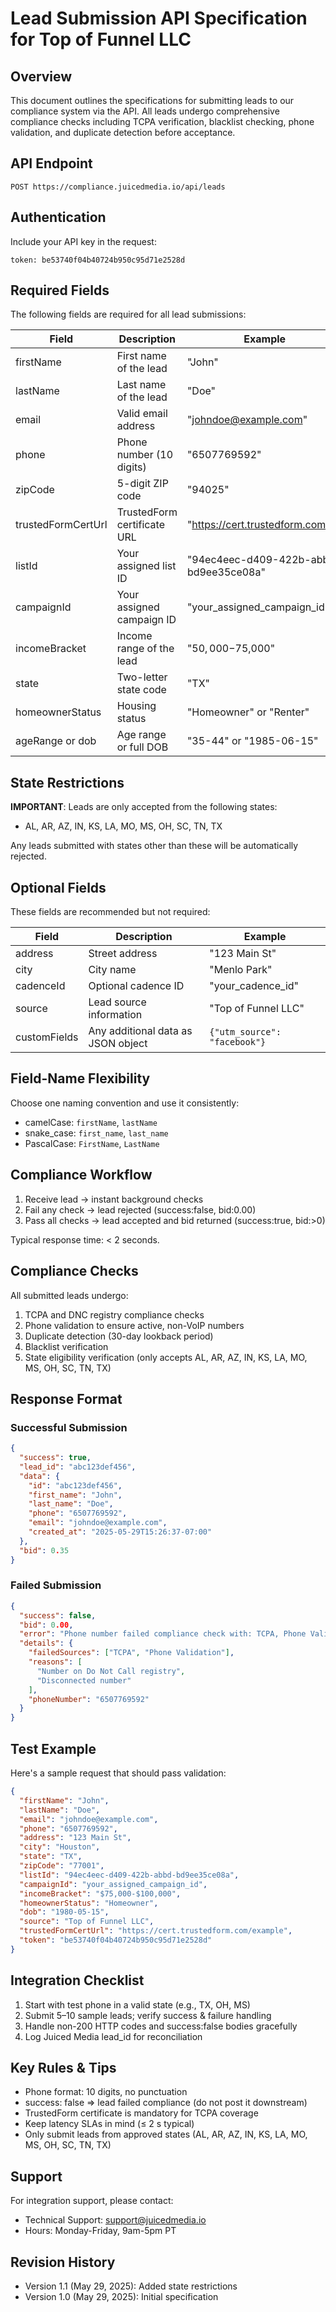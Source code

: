 # Lead Submission API Specification for Top of Funnel LLC

## Overview
This document outlines the specifications for submitting leads to our compliance system via the API. All leads undergo comprehensive compliance checks including TCPA verification, blacklist checking, phone validation, and duplicate detection before acceptance.

## API Endpoint
```
POST https://compliance.juicedmedia.io/api/leads
```

## Authentication
Include your API key in the request:
```
token: be53740f04b40724b950c95d71e2528d
```

## Required Fields
The following fields are required for all lead submissions:

| Field | Description | Example |
|-------|-------------|---------|
| firstName | First name of the lead | "John" |
| lastName | Last name of the lead | "Doe" |
| email | Valid email address | "johndoe@example.com" |
| phone | Phone number (10 digits) | "6507769592" |
| zipCode | 5-digit ZIP code | "94025" |
| trustedFormCertUrl | TrustedForm certificate URL | "https://cert.trustedform.com/..." |
| listId | Your assigned list ID | "94ec4eec-d409-422b-abbd-bd9ee35ce08a" |
| campaignId | Your assigned campaign ID | "your_assigned_campaign_id" |
| incomeBracket | Income range of the lead | "$50,000-$75,000" |
| state | Two-letter state code | "TX" |
| homeownerStatus | Housing status | "Homeowner" or "Renter" |
| ageRange or dob | Age range or full DOB | "35-44" or "1985-06-15" |

## State Restrictions
**IMPORTANT**: Leads are only accepted from the following states:
- AL, AR, AZ, IN, KS, LA, MO, MS, OH, SC, TN, TX

Any leads submitted with states other than these will be automatically rejected.

## Optional Fields
These fields are recommended but not required:

| Field | Description | Example |
|-------|-------------|---------|
| address | Street address | "123 Main St" |
| city | City name | "Menlo Park" |
| cadenceId | Optional cadence ID | "your_cadence_id" |
| source | Lead source information | "Top of Funnel LLC" |
| customFields | Any additional data as JSON object | `{"utm_source": "facebook"}` |

## Field-Name Flexibility
Choose one naming convention and use it consistently:
- camelCase: `firstName`, `lastName`
- snake_case: `first_name`, `last_name`
- PascalCase: `FirstName`, `LastName`

## Compliance Workflow
1. Receive lead → instant background checks
2. Fail any check → lead rejected (success:false, bid:0.00)
3. Pass all checks → lead accepted and bid returned (success:true, bid:>0)

Typical response time: < 2 seconds.

## Compliance Checks
All submitted leads undergo:
1. TCPA and DNC registry compliance checks
2. Phone validation to ensure active, non-VoIP numbers
3. Duplicate detection (30-day lookback period)
4. Blacklist verification
5. State eligibility verification (only accepts AL, AR, AZ, IN, KS, LA, MO, MS, OH, SC, TN, TX)

## Response Format
### Successful Submission
```json
{
  "success": true,
  "lead_id": "abc123def456",
  "data": {
    "id": "abc123def456",
    "first_name": "John",
    "last_name": "Doe",
    "phone": "6507769592",
    "email": "johndoe@example.com",
    "created_at": "2025-05-29T15:26:37-07:00"
  },
  "bid": 0.35
}
```

### Failed Submission
```json
{
  "success": false,
  "bid": 0.00,
  "error": "Phone number failed compliance check with: TCPA, Phone Validation",
  "details": {
    "failedSources": ["TCPA", "Phone Validation"],
    "reasons": [
      "Number on Do Not Call registry",
      "Disconnected number"
    ],
    "phoneNumber": "6507769592"
  }
}
```

## Test Example
Here's a sample request that should pass validation:

```json
{
  "firstName": "John",
  "lastName": "Doe",
  "email": "johndoe@example.com",
  "phone": "6507769592",
  "address": "123 Main St",
  "city": "Houston",
  "state": "TX",
  "zipCode": "77001",
  "listId": "94ec4eec-d409-422b-abbd-bd9ee35ce08a",
  "campaignId": "your_assigned_campaign_id",
  "incomeBracket": "$75,000-$100,000",
  "homeownerStatus": "Homeowner",
  "dob": "1980-05-15",
  "source": "Top of Funnel LLC",
  "trustedFormCertUrl": "https://cert.trustedform.com/example",
  "token": "be53740f04b40724b950c95d71e2528d"
}
```

## Integration Checklist
1. Start with test phone in a valid state (e.g., TX, OH, MS)
2. Submit 5–10 sample leads; verify success & failure handling
3. Handle non-200 HTTP codes and success:false bodies gracefully
4. Log Juiced Media lead_id for reconciliation

## Key Rules & Tips
- Phone format: 10 digits, no punctuation
- success: false ⇒ lead failed compliance (do not post it downstream)
- TrustedForm certificate is mandatory for TCPA coverage
- Keep latency SLAs in mind (≤ 2 s typical)
- Only submit leads from approved states (AL, AR, AZ, IN, KS, LA, MO, MS, OH, SC, TN, TX)

## Support
For integration support, please contact:
- Technical Support: support@juicedmedia.io
- Hours: Monday-Friday, 9am-5pm PT

## Revision History
- Version 1.1 (May 29, 2025): Added state restrictions
- Version 1.0 (May 29, 2025): Initial specification
